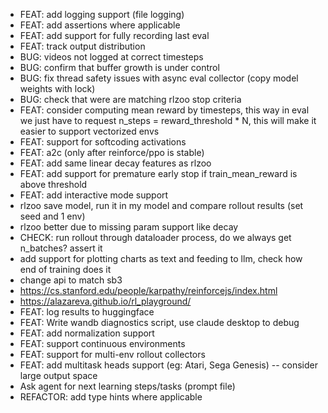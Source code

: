 - FEAT: add logging support (file logging)
- FEAT: add assertions where applicable
- FEAT: add support for fully recording last eval
- FEAT: track output distribution
- BUG: videos not logged at correct timesteps
- BUG: confirm that buffer growth is under control
- BUG: fix thread safety issues with async eval collector (copy model weights with lock)
- BUG: check that were are matching rlzoo stop criteria
- FEAT: consider computing mean reward by timesteps, this way in eval we just have to request n_steps = reward_threshold * N, this will make it easier to support vectorized envs
- FEAT: support for softcoding activations
- FEAT: a2c (only after reinforce/ppo is stable)
- FEAT: add same linear decay features as rlzoo
- FEAT: add support for premature early stop if train_mean_reward is above threshold
- FEAT: add interactive mode support
- rlzoo save model, run it in my model and compare rollout results (set seed and 1 env)
- rlzoo better due to missing param support like decay
- CHECK: run rollout through dataloader process, do we always get n_batches? assert it 
- add support for plotting charts as text and feeding to llm, check how end of training does it
- change api to match sb3
- https://cs.stanford.edu/people/karpathy/reinforcejs/index.html
- https://alazareva.github.io/rl_playground/
- FEAT: log results to huggingface
- FEAT: Write wandb diagnostics script, use claude desktop to debug
- FEAT: add normalization support
- FEAT: support continuous environments
- FEAT: support for multi-env rollout collectors
- FEAT: add multitask heads support (eg: Atari, Sega Genesis) -- consider large output space
- Ask agent for next learning steps/tasks (prompt file)
- REFACTOR: add type hints where applicable